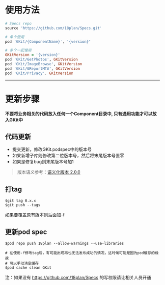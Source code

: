 # 使用方法
```ruby
# Specs repo
source 'https://github.com/18plan/Specs.git'

# 单个使用
pod 'GKit/{ComponentName}', '{version}'

# 多个一起使用
GKitVersion = '{version}'
pod 'GKit/GetPhotos', GKitVersion
pod 'GKit/ImageBrowse', GKitVersion
pod 'GKit/GReportMTA', GKitVersion
pod 'GKit/Privacy', GKitVersion
```
-----
# 更新步骤

**不要将业务相关的代码放入任何一个Component目录中, 只有通用功能才可以放入GKit中**

## 代码更新
- 提交更新，修改GKit.podspec中的版本号
- 如果新增子库则修改第二位版本号，然后将末尾版本号置零
- 如果是修复bug则末尾版本号加1

> 版本语义参考：[语义化版本 2.0.0](http://semver.org/lang/zh-CN/)

## 打tag
```
$git tag 0.x.x
$git push --tags
```
如果要覆盖原有版本则后面加-f

## 更新pod spec
```
$pod repo push 18plan --allow-warnings --use-libraries

# 在使用-f修改tag后，有可能出现再也无法发布成功的情况，这时候可能是因为pod缓存的缘故
# 可以手动清空缓存
$pod cache clean GKit
```
注：如果没有 https://github.com/18plan/Specs 的写权限请让相关人员开通
